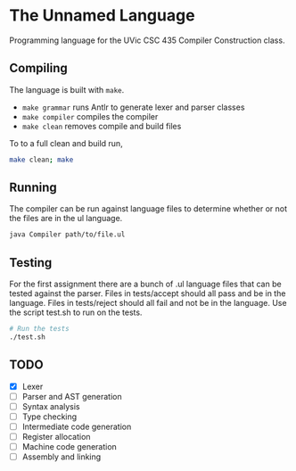 # The Unnamed Language

Programming language for the UVic CSC 435 Compiler Construction class.

## Compiling

The language is built with `make`.

- `make grammar` runs Antlr to generate lexer and parser classes
- `make compiler` compiles the compiler
- `make clean` removes compile and build files

To to a full clean and build run,

```sh
make clean; make
```

## Running

The compiler can be run against language files to determine whether or not the files are in the ul language.

```sh
java Compiler path/to/file.ul
```

## Testing

For the first assignment there are a bunch of .ul language files that can be tested against the parser. Files in tests/accept should all pass and be in the language. Files in tests/reject should all fail and not be in the language. Use the script test.sh to run on the tests.

```sh
# Run the tests
./test.sh
```

## TODO

- [x] Lexer
- [ ] Parser and AST generation
- [ ] Syntax analysis
- [ ] Type checking
- [ ] Intermediate code generation
- [ ] Register allocation
- [ ] Machine code generation
- [ ] Assembly and linking
